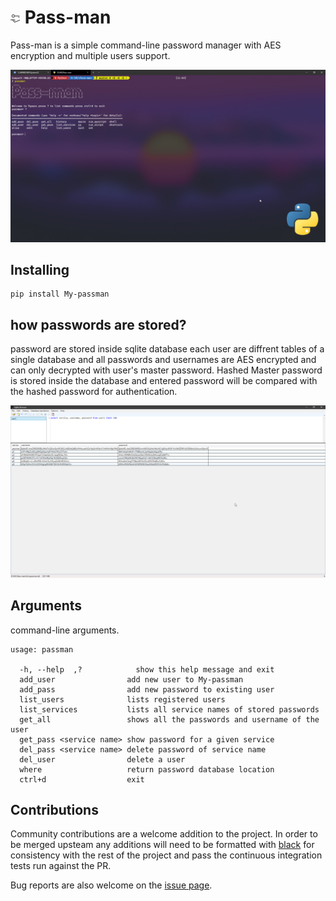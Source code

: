 # ![My-passman](assets\logo.png) Pass-man


Pass-man is a simple command-line password manager with AES encryption and multiple users support.



![screenshot](assets\sc.png)


## Installing

```
pip install My-passman
```
## how passwords are stored?

password are stored inside sqlite database each user are diffrent tables of a single
database and all passwords and usernames are AES encrypted and can only decrypted with user's master password. Hashed Master password is stored inside the database and entered password will be compared with the hashed password for authentication.

![database](assets\db.png)
## Arguments

command-line arguments.

```
usage: passman 

  -h, --help  ,?            show this help message and exit
  add_user                add new user to My-passman
  add_pass                add new password to existing user
  list_users              lists registered users
  list_services           lists all service names of stored passwords
  get_all                 shows all the passwords and username of the user
  get_pass <service name> show password for a given service        
  del_pass <service name> delete password of service name
  del_user                delete a user
  where                   return password database location
  ctrl+d                  exit
```

## Contributions

Community contributions are a welcome addition to the project. In order to be merged upsteam any additions will need to be formatted with [black](https://black.readthedocs.io) for consistency with the rest of the project and pass the continuous integration tests run against the PR.

Bug reports are also welcome on the [issue page](https://github.com/SampathHN/My-passman/issues).
